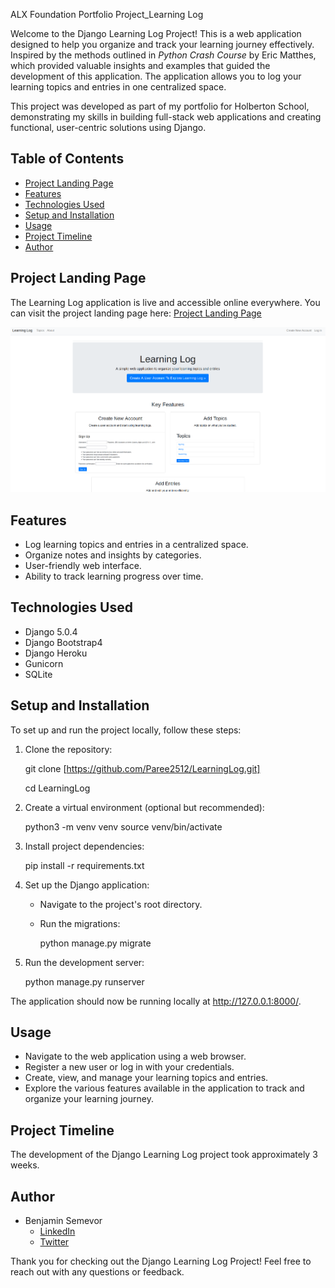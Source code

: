 ALX Foundation Portfolio Project_Learning Log

Welcome to the Django Learning Log Project! This is a web application designed to help you organize and track your learning journey effectively. Inspired by the methods outlined in *Python Crash Course* by Eric Matthes, which provided valuable insights and examples that guided the development of this application. The application allows you to log your learning topics and entries in one centralized space.

This project was developed as part of my portfolio for Holberton School, demonstrating my skills in building full-stack web applications and creating functional, user-centric solutions using Django.

## Table of Contents
- [Project Landing Page](#project-landing-page)
- [Features](#features)
- [Technologies Used](#technologies-used)
- [Setup and Installation](#setup-and-installation)
- [Usage](#usage)
- [Project Timeline](#project-timeline)
- [Author](#author)


## Project Landing Page

The Learning Log application is live and accessible online everywhere. You can visit the project landing page here: [Project Landing Page](https://alx-learning-log-c9e00c5290dd.herokuapp.com/landing_page/)

![Landing Page Screenshot](landing_page.png)

## Features

- Log learning topics and entries in a centralized space.
- Organize notes and insights by categories.
- User-friendly web interface.
- Ability to track learning progress over time.

## Technologies Used

- Django 5.0.4
- Django Bootstrap4
- Django Heroku
- Gunicorn
- SQLite

## Setup and Installation

To set up and run the project locally, follow these steps:

1. Clone the repository:

    
    git clone [https://github.com/Paree2512/LearningLog.git]
    
    cd LearningLog
    

2. Create a virtual environment (optional but recommended):

    
    python3 -m venv venv
    source venv/bin/activate
    

3. Install project dependencies:

    
    pip install -r requirements.txt
    

4. Set up the Django application:

    - Navigate to the project's root directory.
    - Run the migrations:

        
        python manage.py migrate
        

5. Run the development server:

    
    python manage.py runserver
    

The application should now be running locally at http://127.0.0.1:8000/.

## Usage

- Navigate to the web application using a web browser.
- Register a new user or log in with your credentials.
- Create, view, and manage your learning topics and entries.
- Explore the various features available in the application to track and organize your learning journey.

## Project Timeline

The development of the Django Learning Log project took approximately 3 weeks.

## Author

- Benjamin Semevor
    - [LinkedIn](https://www.linkedin.com/in/benjamin-semevor-1762395a/)
    - [Twitter](https://twitter.com/BenSemsGh)

Thank you for checking out the Django Learning Log Project! Feel free to reach out with any questions or feedback.